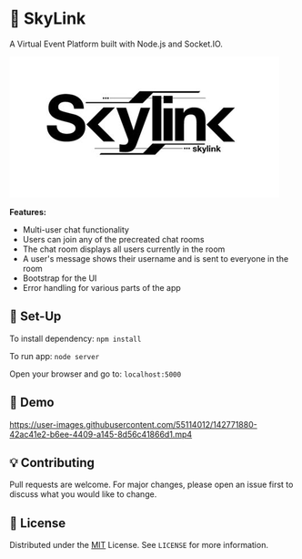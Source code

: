 # 📲 SkyLink

A Virtual Event Platform built with Node.js and Socket.IO.

<img src="graphics/skylink-logo.png" />
<!--
Technologies:
 - JavaScript
 - HTML, CSS
 - Socket.IO
 - Express
 - AJAX
 - NodeJS
-->

**Features:**
 - Multi-user chat functionality
 - Users can join any of the precreated chat rooms
 - The chat room displays all users currently in the room
 - A user's message shows their username and is sent to everyone in the room
 - Bootstrap for the UI
 - Error handling for various parts of the app
<!--
**Upcoming Features**
 - Users can create chat rooms with an arbitrary room name
 - A private room can be created that is password protected
 - Creators of chat rooms can temporarily kick others out of the room
 - Creators of chat rooms can permanently ban users from joining that particular room
 - Users can send private messages to another user in the same room
 - View Profile Page (profile, username, messages sent, banned rooms, rooms created)
 - "Sent at" feature (when you hover over a message)
 - "Is typing" feature that shows if another user is typing
-->

## 🔨 Set-Up
To install dependency:
`npm install`

To run app:
`node server`

Open your browser and go to:
`localhost:5000`

## 🎥 Demo
https://user-images.githubusercontent.com/55114012/142771880-42ac41e2-b6ee-4409-a145-8d56c41866d1.mp4

## 💡 Contributing
Pull requests are welcome. For major changes, please open an issue first to discuss what you would like to change.

## 📃 License
Distributed under the [MIT](https://choosealicense.com/licenses/mit/) License. See `LICENSE` for more information.
